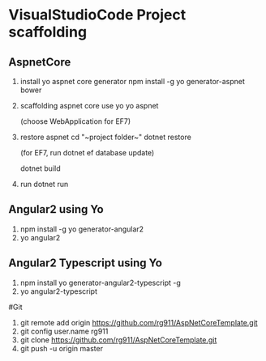 # VisualStudioCode Project scaffolding

## AspnetCore

1. install yo aspnet core generator
    npm install -g yo generator-aspnet bower
2. scaffolding aspnet core use yo
    yo aspnet
    
    (choose WebApplication for EF7)

3. restore aspnet 
    cd "~project folder~"
    dotnet restore

    (for EF7, run dotnet ef database update)

    dotnet build
4. run
    dotnet run

## Angular2 using Yo
1. npm install -g yo generator-angular2
2. yo angular2

## Angular2 Typescript using Yo
1. npm install yo generator-angular2-typescript -g
2. yo angular2-typescript


#Git

1. git remote add origin https://github.com/rg911/AspNetCoreTemplate.git
2. git config user.name rg911
3. git clone https://github.com/rg911/AspNetCoreTemplate.git
4. git push -u origin master
